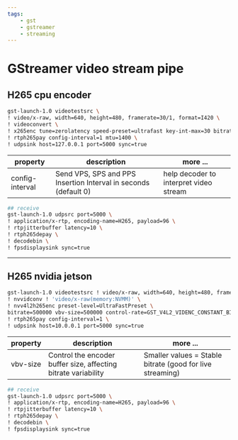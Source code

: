 ```yaml
---
tags:
    - gst
    - gstreamer
    - streaming
---
```


# GStreamer video stream pipe

## H265 cpu encoder

```bash
gst-launch-1.0 videotestsrc \
! video/x-raw, width=640, height=480, framerate=30/1, format=I420 \
! videoconvert \
! x265enc tune=zerolatency speed-preset=ultrafast key-int-max=30 bitrate=500 \
! rtph265pay config-interval=1 mtu=1400 \
! udpsink host=127.0.0.1 port=5000 sync=true
```

| property  | description  | more ...  |
|---|---|---|
| config-interval  | Send VPS, SPS and PPS Insertion Interval in seconds (default 0)  | help decoder to interpret video stream |


```bash
## receive
gst-launch-1.0 udpsrc port=5000 \
! application/x-rtp, encoding-name=H265, payload=96 \
! rtpjitterbuffer latency=10 \
! rtph265depay \
! decodebin \
! fpsdisplaysink sync=true
```

---

## H265 nvidia jetson

```bash
gst-launch-1.0 videotestsrc ! video/x-raw, width=640, height=480, framerate=30/1, format=I420 \
! nvvidconv ! 'video/x-raw(memory:NVMM)' \
! nvv4l2h265enc preset-level=UltraFastPreset \
bitrate=500000 vbv-size=500000 control-rate=GST_V4L2_VIDENC_CONSTANT_BITRATE \
! rtph265pay config-interval=1 \
! udpsink host=10.0.0.1 port=5000 sync=true
```

| property  | description  | more ...  |
|---|---|---|
| vbv-size  | Control the encoder buffer size, affecting bitrate variability | Smaller values = Stable bitrate (good for live streaming) |

```bash
## receive
gst-launch-1.0 udpsrc port=5000 \
! application/x-rtp, encoding-name=H265, payload=96 \
! rtpjitterbuffer latency=10 \
! rtph265depay \
! decodebin \
! fpsdisplaysink sync=true
```